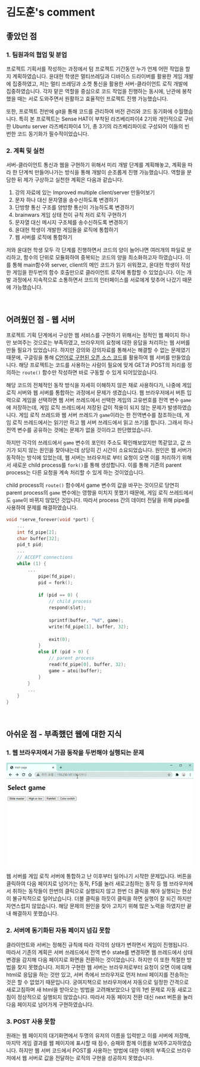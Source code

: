 # 김도훈's comment

## 좋았던 점

### 1. 팀원과의 협업 및 분업

프로젝트 기획서를 작성하는 과정에서 텀 프로젝트 기간동안 누가 언제 어떤 작업을 할 지 계획하였습니다.
윤대헌 학생은 멀티쓰레딩과 디바이스 드라이버를 활용한 게임 개발에 집중하였고, 저는 멀티 쓰레딩과 소켓 통신을 활용한 서버-클라이언트 로직 개발에 집중하였습니다. 각자 맡은 역할을 중심으로 코드 작업을 진행하는 동시에, 난관에 봉착했을 때는 서로 도와주면서 원활하고 효율적인 프로젝트 진행 가능했습니다.

또한, 프로젝트 전반에 git을 통해 코드를 관리하여 버전 관리와 코드 동기화에 수월했습니다. 특히 본 프로젝트는 Sense HAT이 부착된 라즈베리파이4 2기와 개인적으로 구비한 Ubuntu server 라즈베리파이4 1기, 총 3기의 라즈베리파이로 구성되어 이들의 빈번한 코드 동기화가 필수적이었습니다. 

### 2. 계획 및 실천

서버-클라이언트 통신과 웹을 구현하기 위해서 미리 개발 단계를 계획해놓고, 
계획을 따라 한 단계씩 만들어나가는 방식을 통해 개발이 순조롭게 진행 가능했습니다.
역할을 분담한 뒤 제가 구상하고 실천한 계획은 다음과 같습니다.

1. 강의 자료에 있는 Improved multiple client/server 만들어보기
2. 문자 하나 대신 문자열을 송수신하도록 변경하기
3. 단방향 통신 구조를 양방향 통신이 가능하도록 변경하기
4. brainwars 게임 상태 천이 규칙 처리 로직 구현하기
5. 문자열 대신 메시지 구조체를 송수신하도록 변경하기
6. 윤대헌 학생이 개발한 게임들을 로직에 통합하기
7. 웹 서버를 로직에 통합하기

저와 윤대헌 학생 모두 각 단계를 진행하면서 코드의 양이 늘어나면 여러개의 파일로 분리하고, 함수의 단위로 모듈화하여 중복되는 코드의 양을 최소화하고자 하였습니다. 이를 통해 main함수와 server, client의 메인 코드가 읽기 쉬워졌고, 윤대헌 학생이 작성한 게임을 한두번의 함수 호출만으로 클라이언트 로직에 통합할 수 있었습니다. 이는 개발 과정에서 지속적으로 소통하면서 코드의 인터페이스를 서로에게 맞추어 나갔기 때문에 가능했습니다.

<br>

## 어려웠던 점 - 웹 서버 

프로젝트 기획 단계에서 구상한 웹 서비스를 구현하기 위해서는 정적인 웹 페이지 하나만 보여주는 것으로는 부족하였고, 브라우저의 요청에 대한 응답을 처리하는 웹 서버를 만들 필요가 있었습니다. 하지만 강의와 강의자료를 통해서는 해결할 수 없는 문제였기 때문에, 구글링을 통해 [C언어로 구현된 오픈 소스 코드](https://gist.github.com/laobubu/d6d0e9beb934b60b2e552c2d03e1409e)를 활용하여 웹 서버를 만들었습니다. 해당 프로젝트는 코드를 사용하는 사람이 필요에 맞게 GET과 POST의 처리를 정의하는 `route()` 함수만 작성하면 바로 구동할 수 있게 되어있었습니다. 

해당 코드의 전체적인 동작 방식을 자세히 이해하지 않은 채로 사용하다가, 나중에 게임 로직 서버와 웹 서버를 통합하는 과정에서 문제가 생겼습니다. 
웹 브라우저에서 버튼 입력으로 게임을 선택하면 웹 서버 쓰레드에서 선택한 게임의 고유번호를 전역 변수 `game`에 저장하는데,
게임 로직 쓰레드에서 저장된 값이 적용이 되지 않는 문제가 발생하였습니다. 게임 로직 쓰레드와 웹 서버 쓰레드가 `game`이라는 한 전역변수를 참조하는데, 게임 로직 쓰레드에서는 읽기만 하고 웹 서버 쓰레드에서 읽고 쓰기를 합니다. 그래서 하나 전역 변수를 공유하는 것에는 문제가 없을 것이라고 판단했었습니다.

하지만 각각의 쓰레드에서 `game` 변수의 포인터 주소도 확인해보았지만 똑같았고, 값 쓰기가 되지 않는 원인을 찾아내는데 상당히 긴 시간이 소요되었습니다. 원인은 웹 서버가 동작하는 방식에 있었는데, 웹 서버는 브라우저로 부터 요청이 오면 이를 처리하기 위해서 새로운 child process를 `fork()`를 통해 생성합니다. 이를 통해 기존의 parent process는 다른 요청을 계속 처리할 수 있게 하는 것이었습니다.

child process의 `route()` 함수에서 game 변수의 값을 바꾸는 것이므로 당연히 parent process의 `game` 변수에는 영향을 미치지 못했기 때문에, 게임 로직 쓰레드에서도 `game`이 바뀌지 않았던 것입니다. 따라서 process 간의 데이터 전달을 위해 pipe를 사용하여 문제를 해결하였습니다.

```c
void *serve_forever(void *port) {
    ...
    int fd_pipe[2];
    char buffer[32];
    pid_t pid; 
    ...
    // ACCEPT connections
    while (1) {
        ...
            pipe(fd_pipe);
            pid = fork();

            if (pid == 0) { 
                // child process
                respond(slot);
                
                sprintf(buffer, "%d", game);
                write(fd_pipe[1], buffer, 32);

                exit(0);
            }
            else if (pid > 0) { 
                // parent process
                read(fd_pipe[0], buffer, 32);
                game = atoi(buffer);
            }
        }
        ...
    }
}
```

<br>

## 아쉬운 점 - 부족했던 웹에 대한 지식

### 1. 웹 브라우저에서 가끔 동작을 두번해야 실행되는 문제

![double](../images/double_tap_to_next_stage.gif)

웹 서버를 게임 로직 서버에 통합하고 난 이후부터 일어나기 시작한 문제입니다.
버튼을 클릭하여 다음 페이지로 넘어가는 동작, F5를 눌러 새로고침하는 동작 등 
웹 브라우저에서 취하는 동작들이 한번의 클릭으로 실행되지 않고 
한번 더 클릭을 해야 실행되는 현상이 불규칙적으로 일어났습니다. 
더블 클릭을 하듯이 클릭을 하면 실행이 잘 되긴 하지만 자연스럽지 않았습니다.
해당 문제의 원인을 찾아 고치기 위해 많은 노력을 하였지만 끝내 해결하지 못했습니다.

### 2. 서버에 동기화된 자동 페이지 넘김 못함

클라이언트와 서버는 정해진 규칙에 따라 각각의 상태가 변하면서 게임이 진행됩니다.
따라서 기존의 계획은 서버 쓰레드에서 전역 변수 state를 변경하면
웹 쓰레드에서 상태 변경을 감지해 다음 페이지로 화면을 전환하는 것이었습니다.
하지만 이 또한 적절한 방법을 찾지 못했습니다.
저희가 구현한 웹 서버는 브라우저로부터 요청이 오면 이에 대해 html로 응답을 하는 것만 있고,
서버 측에서 브라우저로 먼저 html 페이지를 전송하는 것은 할 수 없었기 때문입니다.
궁여지책으로 브라우저에서 자동으로 일정한 간격으로 새로고침하며 새 html을 받아오는 방법을 고려해보았으나
앞의 1번 문제로 자동 새로고침이 정상적으로 실행되지 않았습니다.
따라서 자동 페이지 전환 대신 next 버튼을 눌러 다음 페이지로 넘어가게 구현하였습니다.

### 3. POST 사용 못함

원래는 웹 페이지의 대기화면에서 두명의 유저의 이름을 입력받고 이를 서버에 저장해,
마지막 게임 결과를 웹 페이지에 표시할 때 점수, 승패와 함께 이름을 보여주고자하였습니다.
하지만 웹 서버 코드에서 POST를 사용하는 방법에 대한 이해의 부족으로 브라우저에서 웹 서버로
값을 전달하는 로직의 구현을 성공하지 못했습니다.
